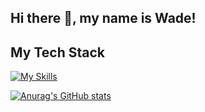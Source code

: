 ## Hi there 👋, my name is Wade!

## My Tech Stack
[![My Skills](https://skillicons.dev/icons?i=html,css,js,ts,react,nodejs,express,postgres,prisma,postman,supabase,vscode,netlify,github,styledcomponents)](https://skillicons.dev)

[![Anurag's GitHub stats](https://github-readme-stats.vercel.app/api?username=wade-levels-up)](https://github.com/anuraghazra/github-readme-stats)

<!--
**wade-levels-up/wade-levels-up** is a ✨ _special_ ✨ repository because its `README.md` (this file) appears on your GitHub profile.

Here are some ideas to get you started:

- 🔭 I’m currently working on ...
- 🌱 I’m currently learning ...
- 👯 I’m looking to collaborate on ...
- 🤔 I’m looking for help with ...
- 💬 Ask me about ...
- 📫 How to reach me: ...
- 😄 Pronouns: ...
- ⚡ Fun fact: ...
-->
